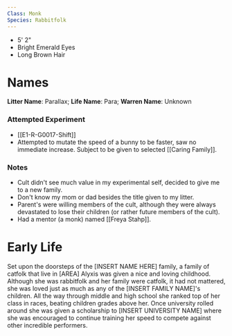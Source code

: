 ```yaml
---
Class: Monk
Species: Rabbitfolk
---
```

- 5' 2"
- Bright Emerald Eyes
- Long Brown Hair
# Names
**Litter Name**: Parallax;
**Life Name**: Para;
**Warren Name**: Unknown
### Attempted Experiment
- [[E1-R-G0017-Shift]]
- Attempted to mutate the speed of a bunny to be faster, saw no immediate increase. Subject to be given to selected [[Caring Family]].
### Notes
- Cult didn't see much value in my experimental self, decided to give me to a new family.
- Don't know my mom or dad besides the title given to my litter.
- Parent's were willing members of the cult, although they were always devastated to lose their children (or rather future members of the cult).
- Had a mentor (a monk) named [[Freya Stahp]].
# Early Life
Set upon the doorsteps of the \[INSERT NAME HERE\] family, a family of catfolk that live in \[AREA\] Alyxis was given a nice and loving childhood. Although she was rabbitfolk and her family were catfolk, it had not mattered, she was loved just as much as any of the \[INSERT FAMILY NAME\]'s children. All the way through middle and high school she ranked top of her class in races, beating children grades above her. Once university rolled around she was given a scholarship to \[INSERT UNIVERSITY NAME\] where she was encouraged to continue training her speed to compete against other incredible performers. 